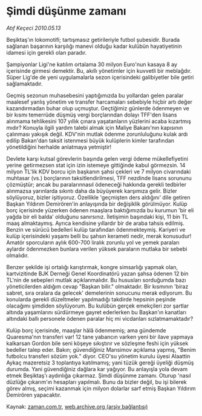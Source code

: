 # Şimdi düşünme zamanı

*Atıf Keçeci 2010.05.13*

<tr><td class="metin" colspan="2" style="padding-top: 20px; padding-left: 5px; ">Beşiktaş'ın lokomotifi; tartışmasız getirileriyle futbol şubesidir. Burada sağlanan başarının karşılığı manevi olduğu kadar kulübün hayatiyetinin idamesi için gerekli olan paradır.</td></tr><tr><td class="metin" colspan="2" style="padding-top: 20px; padding-left: 5px; "><p>Şampiyonlar Ligi'ne katılım ortalama 30 milyon Euro'nun kasaya 8 ay içerisinde girmesi demektir. Bu, akıllı yönetimler için kuvvetli bir meblağdır. Süper Lig'de de yeni uygulamalarla sezon içerisindeki galibiyetler bile getiri sağlamaktadır.
<p>Geçmiş sezonun muhasebesini yaptığımızda bu yollardan gelen paralar maalesef yanlış yönetim ve transfer harcamaları sebebiyle hiçbir artı değer kazandırmadan buhar olup uçmuştur. Geçtiğimiz günlerde ödenmeyen ve bir kısmı temerrüde düşmüş vergi borçlarından dolayı TFF'den lisans alınmama tehlikesini 107 yıllık çınara yaşatanların yüzlerini acaba kızartmış mıdır? Konuyla ilgili yardım talebi almak için Maliye Bakanı'nın kapısının çalınması yakışık değil. KDV'nin mutlak ödenme zorunluluğunu kulak ardı edilip Bakan'dan taksit istenmesi büyük kulüplerin kimler tarafından yönetildiğini herhalde anlatmaya yetmiştir!
<p>Devlete karşı kutsal görevlerin başında gelen vergi ödeme mükellefiyetini yerine getirmezsen stat için izin istemeye gittiğinde kabul görmezsin. 14 milyon TL'lik KDV borcu için başkanın şahsi çekleri ve 7 milyon civarındaki muhtasar (vs.) borçlarının taksitlendirilmesi, TFF nezdinde lisans sorununu çözmüştür; ancak bu paralarınnasıl ödeneceği hakkında gerekli tedbirler alınmazsa yarınlarda sıkıntı daha da büyüyerek karşımıza gelir. Bizler söylüyoruz, bizler işitiyoruz. Özellikle 'geçmişten ders aldığını' dile getiren Başkan Yıldırım Demirören'in anlayışında bir değişiklik görülmüyor. Kulüp borç içerisinde yüzerken ödenen maaşlara baktığımızda bu kurumun 'bir eli yağda bir eli balda' olduğunu sanırsınız. İletişimin başındaki kişi, 11 bin TL maaş almaktaymış. Ayrıca kendisine yıllardır bir de araba tahsis edilmiş. Benzin ve sürücü bedelleri kulüp tarafından ödenmekteymiş. Kariyeri ve kulüp içerisindeki yaşamı belli bu şahsın kerameti nedir, merak konusudur! Amatör sporcuların aylık 600-700 liralık zorunlu yol ve yemek paraları aylardır ödenmezken bunlara verilen yüksek paraların mutlaka bir sebebi olmalıdır.
<p>Benzer şekilde işi ortalığı karıştırmak, kongre simsarlığı yapmak olan, kartvizitinde BJK Derneği Genel Koordinatörü yazan şahsa ödenen 12 bin TL'nin de sebepleri mutlak açıklanmalıdır. Bu hususları sorduğumda bazı yöneticilerden aldığım cevap "Başkan bilir." olmaktadır. Bir kısmının 'biraz sabret, sıra oralara da gelecek' demelerinin sonucunu merak ediyorum. Bu konularda gerekli düzeltmeler yapılmadığı takdirde hepsinin peşinde olacağımı şimdiden söylüyorum. Bu kulübün gerçek emekçileri zor şartlar altında yaşamlarını sürdürmeye gayret ederlerken bu Başkan'ın kanatları altındaki ballı personele ödenen paralar hiç mi vicdanları sızlatmamaktadır?
<p>Kulüp borç içerisinde, maaşlar hâlâ ödenmemiş; ama gündemde Quaresma'nın transferi var! 12 tane yabancın varken yeni bir ilave yapmaya kalkarsan Gordon bile seni köşeye sıkıştırır ve sözleşme feshi için yüksek bedeller talep eder. Bakın; güvendiğiniz Mansimov açıklama yapmış, "Benim futbolcu transferi sözüm yok." diyor. CEO'su yönetim kurulu üyesi Alaattin Aykaç mazeretsiz 3 toplantıya katılmamış; yani tüzük gereği üyeliği düşmüş durumda. Yani güvendiğiniz dağlara kar yağıyor. Bu anlayışla yola devam etmek Beşiktaş'ı aydınlığa çıkarmaz. Şimdi düşünme zamanı. Oturup 'nasıl düzlüğe çıkarım'ın hesapları yapılmalı. Bunu da bizler değil, bu işi bilerek görev almış, seçimi kazanmak için milyon dolarlar sarf etmiş Başkan Yıldırım Demirören yapacaktır.<br/></p></p></p></p></p></td></tr>

Kaynak: [zaman.com.tr](http://zaman.com.tr/yazar.do?yazino=983357), [web.archive.org (arşiv bağlantısı)](http://web.archive.org/web/20100514155829/http://zaman.com.tr:80/yazar.do?yazino=983357)
